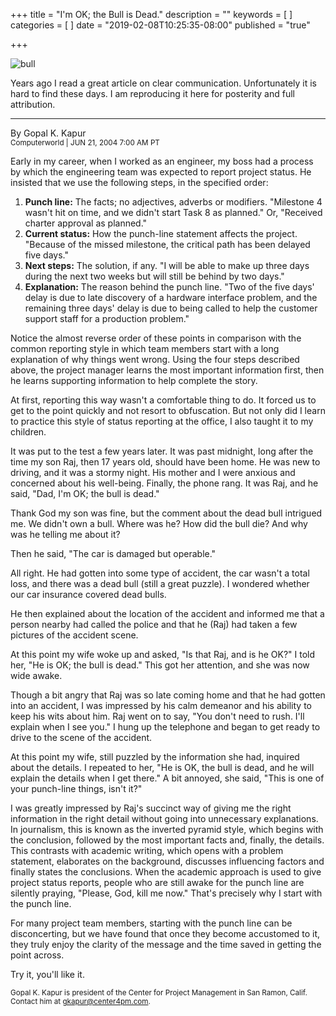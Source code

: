 +++
title = "I'm OK; the Bull is Dead."
description = ""
keywords = [
]
categories = [
]
date = "2019-02-08T10:25:35-08:00"
published = "true"

+++

![bull](/img/bull.jpg)

Years ago I read a great article on clear communication. Unfortunately it is hard to find these days. I am reproducing it here for posterity and full attribution.

---

By Gopal K. Kapur<br/>
<small>Computerworld | JUN 21, 2004 7:00 AM PT</small>

Early in my career, when I worked as an engineer, my boss had a process by which the engineering team was expected to report project status. He insisted that we use the following steps, in the specified order:

1. **Punch line:** The facts; no adjectives, adverbs or modifiers. "Milestone 4 wasn't hit on time, and we didn't start Task 8 as planned." Or, "Received charter approval as planned."
2. **Current status:** How the punch-line statement affects the project. "Because of the missed milestone, the critical path has been delayed five days."
3. **Next steps:** The solution, if any. "I will be able to make up three days during the next two weeks but will still be behind by two days."
4. **Explanation:** The reason behind the punch line. "Two of the five days' delay is due to late discovery of a hardware interface problem, and the remaining three days' delay is due to being called to help the customer support staff for a production problem."

Notice the almost reverse order of these points in comparison with the common reporting style in which team members start with a long explanation of why things went wrong. Using the four steps described above, the project manager learns the most important information first, then he learns supporting information to help complete the story.

<!--more-->

At first, reporting this way wasn't a comfortable thing to do. It forced us to get to the point quickly and not resort to obfuscation. But not only did I learn to practice this style of status reporting at the office, I also taught it to my children.

It was put to the test a few years later. It was past midnight, long after the time my son Raj, then 17 years old, should have been home. He was new to driving, and it was a stormy night. His mother and I were anxious and concerned about his well-being. Finally, the phone rang. It was Raj, and he said, "Dad, I'm OK; the bull is dead."

Thank God my son was fine, but the comment about the dead bull intrigued me. We didn't own a bull. Where was he? How did the bull die? And why was he telling me about it?

Then he said, "The car is damaged but operable."

All right. He had gotten into some type of accident, the car wasn't a total loss, and there was a dead bull (still a great puzzle). I wondered whether our car insurance covered dead bulls.

He then explained about the location of the accident and informed me that a person nearby had called the police and that he (Raj) had taken a few pictures of the accident scene.

At this point my wife woke up and asked, "Is that Raj, and is he OK?" I told her, "He is OK; the bull is dead." This got her attention, and she was now wide awake.

Though a bit angry that Raj was so late coming home and that he had gotten into an accident, I was impressed by his calm demeanor and his ability to keep his wits about him. Raj went on to say, "You don't need to rush. I'll explain when I see you." I hung up the telephone and began to get ready to drive to the scene of the accident.

At this point my wife, still puzzled by the information she had, inquired about the details. I repeated to her, "He is OK, the bull is dead, and he will explain the details when I get there." A bit annoyed, she said, "This is one of your punch-line things, isn't it?"

I was greatly impressed by Raj's succinct way of giving me the right information in the right detail without going into unnecessary explanations. In journalism, this is known as the inverted pyramid style, which begins with the conclusion, followed by the most important facts and, finally, the details. This contrasts with academic writing, which opens with a problem statement, elaborates on the background, discusses influencing factors and finally states the conclusions. When the academic approach is used to give project status reports, people who are still awake for the punch line are silently praying, "Please, God, kill me now." That's precisely why I start with the punch line.

For many project team members, starting with the punch line can be disconcerting, but we have found that once they become accustomed to it, they truly enjoy the clarity of the message and the time saved in getting the point across.

Try it, you'll like it.

<small>Gopal K. Kapur is president of the Center for Project Management in San Ramon, Calif. Contact him at gkapur@center4pm.com.</small>
